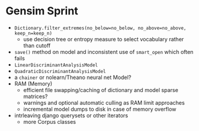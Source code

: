 # Gensim Sprint

- `Dictionary.filter_extremes(no_below=no_below, no_above=no_above, keep_n=keep_n)`
    - use decision tree or entropy measure to select vocabulary rather than cutoff
- `save()` method on model and inconsistent use of `smart_open` which often fails
- `LinearDiscriminantAnalysisModel`
- `QuadraticDiscriminantAnalysisModel`
- a `chainer` or nolearn/Theano neural net Model?
- RAM (Memory)
  - efficient file swapping/caching of dictionary and model sparse matrices?
  - warnings and optional automatic culling as RAM limit approaches
  - incremental model dumps to disk in case of memory overflow
- intrleaving django querysets or other iterators
  - more Corpus classes

